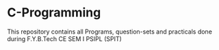 # C-Programming
This repository contains all Programs, question-sets and practicals done during F.Y.B.Tech CE SEM I PSIPL (SPIT)
